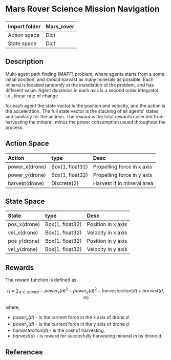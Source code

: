 <p style="font-size:25px;text-align:left"><b>Mars Rover Science Mission Navigation</b></p>

| Import folder     | Mars_rover  |
|:------------------|:------------|
| Action space      | Dict        |
| State space       | Dict        |



## Description
Multi-agent path finding (MAPF) problem, where agents starts from a some initial position, and should harvast as many minerals as possible. Each mineral is locatied randomly at the instatiation of the problem, and has different value. Agent dynamics in each axis is a second order integrator i.e., linear rate of change

for each agent the state vector is the position and velocity, and the action is the acceleration. The full state vector is the stacking of all agents’ states, and similarly for the actions. The reward is the total rewards collected from harvesting the mineral, minus the power consumption usued throughout the process.

## Action Space

| Action               | type              |  Desc                         |
|:---------------------|:------------------|:------------------------------|
| power_x(drone)      | Box(1, float32)   |  Propelling force in x axis       |
| power_y(drone)      | Box(1, float32)   |     Propelling force in y axis    |
| harvest(drone)      | Discrete(2)       |  Harvest if in mineral area   |

## State Space

| State                | type              |  Desc                         |
|:---------------------|:------------------|:------------------------------|
| pos_x(drone)         | Box(1, float32)   | Position in x axis            |
| vel_x(drone)         | Box(1, float32)   |  Velocity in x axis           |
| pos_y(drone)         | Box(1, float32)   |  Position in y axis           |
| vel_y(drone)         | Box(1, float32)   |  Velocity in y axis           |

## Rewards

The reward function is defined as 

$$r_t = \sum_{d \in drones} -power_x(d)^2 - power_y(d)^2 - harvestaction(d) + harvest(d,m) $$ 

where, 
- $power_x(d)$ - is the current force in the x axis of drone *d*.
- $power_y(d)$ - is the current force in the y axis of drone *d*.
- $harvestaction(d)$ - is the cost of harvesting.
- $harvest(d)$ - is reward for succesfully harvesting mineral *m* by drone *d*.


## References




